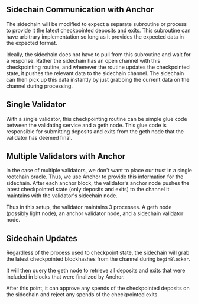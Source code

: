## Sidechain Communication with Anchor

The sidechain will be modified to expect a separate subroutine or process to provide it the latest checkpointed deposits and exits. This subroutine can have arbitrary implementation so long as it provides the expected data in the expected format.

Ideally, the sidechain does not have to pull from this subroutine and wait for a response. Rather the sidechain has an open channel with this checkpointing routine, and whenever the routine updates the checkpointed state, it pushes the relevant data to the sidechain channel. The sidechain can then pick up this data instantly by just grabbing the current data on the channel during processing.

## Single Validator

With a single validator, this checkpointing routine can be simple glue code between the validating service and a geth node. This glue code is responsible for submitting deposits and exits from the geth node that the validator has deemed final.

## Multiple Validators with Anchor

In the case of multiple validators, we don't want to place our trust in a single rootchain oracle. Thus, we use Anchor to provide this information for the sidechain. After each anchor block, the validator's anchor node pushes the latest checkpointed state (only deposits and exits) to the channel it maintains with the validator's sidechain node.

Thus in this setup, the validator maintains 3 processes. A geth node (possibly light node), an anchor validator node, and a sidechain validator node.

## Sidechain Updates

Regardless of the process used to checkpoint state, the sidechain will grab the latest checkpointed blockhashes from the channel during `beginBlocker`.

It will then query the geth node to retrieve all deposits and exits that were included in blocks that were finalized by Anchor.

After this point, it can approve any spends of the checkpointed deposits on the sidechain and reject any spends of the checkpointed exits.
